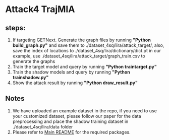 # Attack4 TrajMIA

## steps:
1. If targeting GETNext. Generate the graph files by running **"Python build_graph.py"** and save them to ./dataset_4sq/lira/attack_target/, also, save the index of locations to ./dataset_4sq/lira/dictionary/dict.pt in our example, use ./dataset_4sq/lira/attack_target/graph_train.csv to generate the graphs
2. Train the target model and query by running **"Python traintarget.py"**
3. Train the shadow models and query by running **"Python trainshadow.py"**
4. Show the attack result by running **"Python draw_result.py"**

## Notes
1. We have uploaded an example dataset in the repo, if you need to use your customized dataset, please follow our paper for the data preprocessing and place the shadow training dataset in ./dataset_4sq/lira/data folder
2. Please refer to  [Main README](../README.md) for the required packages.
